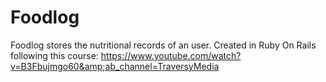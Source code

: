 # Foodlog
Foodlog stores the nutritional records of an user. Created in Ruby On Rails following this course: https://www.youtube.com/watch?v=B3Fbujmgo60&amp;ab_channel=TraversyMedia
